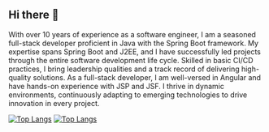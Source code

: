 ## Hi there 👋
With over 10 years of experience as a software engineer, I am a seasoned full-stack developer proficient in Java with the Spring Boot framework. My expertise spans Spring Boot and J2EE, and I have successfully led projects through the entire software development life cycle. Skilled in basic CI/CD practices, I bring leadership qualities and a track record of delivering high-quality solutions. As a full-stack developer, I am well-versed in Angular and have hands-on experience with JSP and JSF. I thrive in dynamic environments, continuously adapting to emerging technologies to drive innovation in every project.


[![Top Langs](https://github-readme-stats.vercel.app/api/top-langs/?username=tungqddev&layout=compact&theme=vision-friendly-dark)](https://github.com/anuraghazra/github-readme-stats)
[![Top Langs](https://github-readme-stats.vercel.app/api/top-langs/?username=quachvanbach&layout=compact&theme=vision-friendly-dark)](https://github.com/anuraghazra/github-readme-stats)
